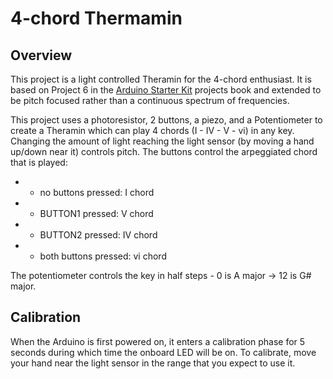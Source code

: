# 4-chord Thermamin

## Overview
This project is a light controlled Theramin for the 4-chord enthusiast. It is based on Project 6 in the [Arduino Starter Kit](https://www.arduino.cc/en/Main/ArduinoStarterKit?setlang=en) projects book and extended to be pitch focused rather than a continuous spectrum of frequencies.

This project uses a photoresistor, 2 buttons, a piezo, and a Potentiometer to create a Theramin which can play 4 chords (I - IV - V - vi) in any key.  Changing the amount of light reaching the light sensor (by moving a hand up/down near it) controls pitch. The buttons control the arpeggiated chord that is played:
 * - no buttons pressed:   I chord
 * - BUTTON1 pressed:      V chord
 * - BUTTON2 pressed:      IV chord
 * - both buttons pressed: vi chord

The potentiometer controls the key in half steps - 0 is A major -> 12 is G# major.

## Calibration

When the Arduino is first powered on, it enters a calibration phase for 5 seconds during which time the onboard LED will be on. To calibrate, move your hand near the light sensor in the range that you expect to use it.
